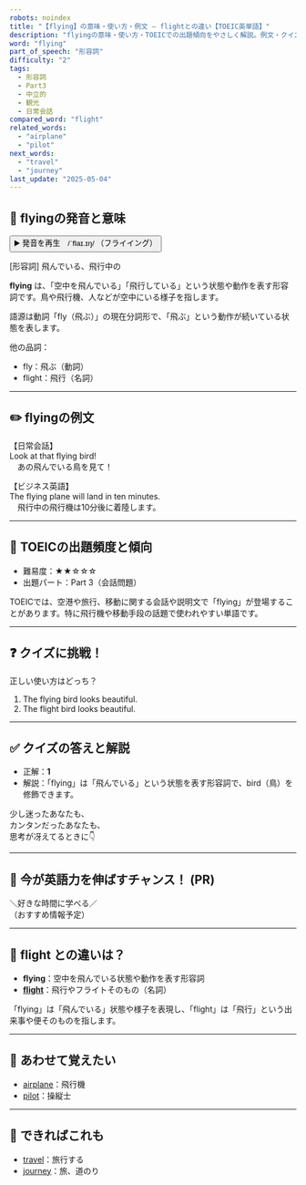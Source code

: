 ```yaml
---
robots: noindex
title: "【flying】の意味・使い方・例文 ― flightとの違い【TOEIC英単語】"
description: "flyingの意味・使い方・TOEICでの出題傾向をやさしく解説。例文・クイズ付きでflightとの違いもわかりやすく学べます。"
word: "flying"
part_of_speech: "形容詞"
difficulty: "2"
tags:
  - 形容詞
  - Part3
  - 中立的
  - 観光
  - 日常会話
compared_word: "flight"
related_words:
  - "airplane"
  - "pilot"
next_words:
  - "travel"
  - "journey"
last_update: "2025-05-04"
---
```


## 🔰 flyingの発音と意味

<button class="play-audio" onclick="playTTS('flying')">
  <span class="play-audio-main">
    ▶️ 発音を再生　/ˈflaɪ.ɪŋ/
  </span>
  <span class="play-audio-sub">
    （フライイング）
  </span>
</button>

[形容詞] 飛んでいる、飛行中の

**flying** は、「空中を飛んでいる」「飛行している」という状態や動作を表す形容詞です。鳥や飛行機、人などが空中にいる様子を指します。

語源は動詞「fly（飛ぶ）」の現在分詞形で、「飛ぶ」という動作が続いている状態を表します。

他の品詞：  
- fly：飛ぶ（動詞）
- flight：飛行（名詞）

---

## ✏️ flyingの例文

【日常会話】  
Look at that flying bird!  
　あの飛んでいる鳥を見て！

【ビジネス英語】  
The flying plane will land in ten minutes.  
　飛行中の飛行機は10分後に着陸します。

---

## 🎯 TOEICの出題頻度と傾向

- 難易度：★★☆☆☆
- 出題パート：Part 3（会話問題）

TOEICでは、空港や旅行、移動に関する会話や説明文で「flying」が登場することがあります。特に飛行機や移動手段の話題で使われやすい単語です。

---

## ❓ クイズに挑戦！

正しい使い方はどっち？

1. The flying bird looks beautiful.  
2. The flight bird looks beautiful.

---

## ✅ クイズの答えと解説

- 正解：**1**
- 解説：「flying」は「飛んでいる」という状態を表す形容詞で、bird（鳥）を修飾できます。

少し迷ったあなたも、  
カンタンだったあなたも、  
思考が冴えてるときに👇️

---

## 🚀 今が英語力を伸ばすチャンス！ (PR)

<div class="info-center">
＼好きな時間に学べる／<br>  
（おすすめ情報予定）
</div>

---

## 🤔  flight との違いは？

- **flying**：空中を飛んでいる状態や動作を表す形容詞
- **[flight](/word/flight/)**：飛行やフライトそのもの（名詞）

「flying」は「飛んでいる」状態や様子を表現し、「flight」は「飛行」という出来事や便そのものを指します。

---

## 🧩 あわせて覚えたい

- [airplane](/word/airplane/)：飛行機
- [pilot](/word/pilot/)：操縦士

---

## 📖 できればこれも

- [travel](/word/travel/)：旅行する
- [journey](/word/journey/)：旅、道のり

<!-- cvid: aid15_bid36 -->
